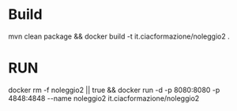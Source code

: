 # Build
mvn clean package && docker build -t it.ciacformazione/noleggio2 .

# RUN

docker rm -f noleggio2 || true && docker run -d -p 8080:8080 -p 4848:4848 --name noleggio2 it.ciacformazione/noleggio2 